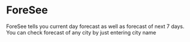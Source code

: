 # ForeSee
ForeSee tells you current day forecast as well as forecast of next 7 days. You can check forecast of any city by just entering city name
